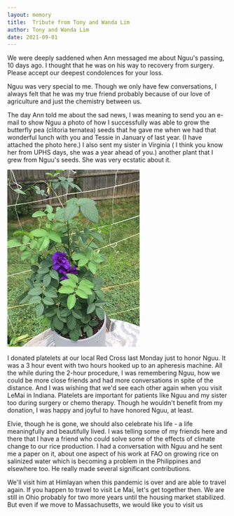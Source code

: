 ```yaml
---
layout: memory	
title:  Tribute from Tony and Wanda Lim 
author: Tony and Wanda Lim
date: 2021-09-01
---
```


 We were deeply saddened when Ann messaged me about Nguu's passing, 10 days ago. I thought that he was on his way to recovery from surgery. Please accept our deepest condolences for your loss.

Nguu was very special to me. Though we only have few conversations, I always felt that he was my true friend probably because of our love of agriculture and just the chemistry between us. 

<!--more-->

The day Ann told me about the sad news, I was meaning to send you an e-mail to show Nguu a photo of how I successfully was able to grow the butterfly pea (clitoria ternatea) seeds that he gave me when we had that wonderful lunch with you and Tessie in January of last year. (I have attached the photo here.) I also sent my sister in Virginia ( I think you know her from UPHS days, she was a year ahead of you.) another plant that I grew from Nguu's seeds. She was very ecstatic about it.

![](/assets/images/photos/Memories/flower.jpg)


I donated platelets at our local Red Cross last Monday just to honor Nguu. It was a 3 hour event with two hours hooked up to an apheresis machine. All the while during the 2-hour procedure, I was remembering Nguu, how we could be more close friends and had more conversations in spite of the distance. And I was wishing that we'd see each other again when you visit LeMai in Indiana. Platelets are important for patients like Nguu and my sister too during surgery or chemo therapy. Though he wouldn't benefit from my donation, I was happy and joyful to have honored Nguu, at least.

Elvie, though he is gone, we should also celebrate his life - a life meaningfully and beautifully lived. I was telling some of my friends here and there that I have a friend who could solve some of the effects of climate change to our rice production. I had a conversation with Nguu and he sent me a paper on it, about one aspect of his work at FAO on growing rice on salinized water which is becoming a problem in the Philippines and elsewhere too. He really made several significant contributions.

We'll visit him at Himlayan when this pandemic is over and are able to travel again. If you happen to travel to visit Le Mai, let's get together then. We are still in Ohio probably for two more years until the housing market stabilized. But even if we move to Massachusetts, we would like you to visit us